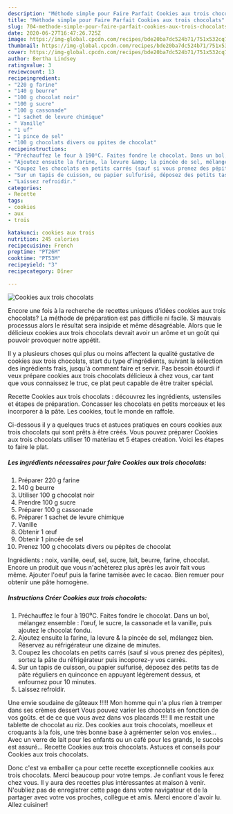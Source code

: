 ```yaml
---
description: "Méthode simple pour Faire Parfait Cookies aux trois chocolats"
title: "Méthode simple pour Faire Parfait Cookies aux trois chocolats"
slug: 704-methode-simple-pour-faire-parfait-cookies-aux-trois-chocolats
date: 2020-06-27T16:47:26.725Z
image: https://img-global.cpcdn.com/recipes/bde20ba7dc524b71/751x532cq70/cookies-aux-trois-chocolats-photo-principale-de-la-recette.jpg
thumbnail: https://img-global.cpcdn.com/recipes/bde20ba7dc524b71/751x532cq70/cookies-aux-trois-chocolats-photo-principale-de-la-recette.jpg
cover: https://img-global.cpcdn.com/recipes/bde20ba7dc524b71/751x532cq70/cookies-aux-trois-chocolats-photo-principale-de-la-recette.jpg
author: Bertha Lindsey
ratingvalue: 3
reviewcount: 13
recipeingredient:
- "220 g farine"
- "140 g beurre"
- "100 g chocolat noir"
- "100 g sucre"
- "100 g cassonade"
- "1 sachet de levure chimique"
- " Vanille"
- "1 uf"
- "1 pince de sel"
- "100 g chocolats divers ou ppites de chocolat"
recipeinstructions:
- "Préchauffez le four à 190⁰C. Faites fondre le chocolat. Dans un bol, mélangez ensemble : l&#39;œuf, le sucre, la cassonade et la vanille, puis ajoutez le chocolat fondu."
- "Ajoutez ensuite la farine, la levure &amp; la pincée de sel, mélangez bien. Réservez au réfrigérateur une dizaine de minutes."
- "Coupez les chocolats en petits carrés (sauf si vous prenez des pépites), sortez la pâte du réfrigérateur puis incoporez-y vos carrés."
- "Sur un tapis de cuisson, ou papier sulfurisé, déposez des petits tas de pâte réguliers en quinconce en appuyant légèrement dessus, et enfournez pour 10 minutes."
- "Laissez refroidir."
categories:
- Recette
tags:
- cookies
- aux
- trois

katakunci: cookies aux trois 
nutrition: 245 calories
recipecuisine: French
preptime: "PT26M"
cooktime: "PT53M"
recipeyield: "3"
recipecategory: Dîner

---
```



![Cookies aux trois chocolats](https://img-global.cpcdn.com/recipes/bde20ba7dc524b71/751x532cq70/cookies-aux-trois-chocolats-photo-principale-de-la-recette.jpg)

Encore une fois à la recherche de recettes uniques d'idées cookies aux trois chocolats? La méthode de préparation est pas difficile ni facile. Si mauvais processus alors le résultat sera insipide et même désagréable. Alors que le délicieux cookies aux trois chocolats devrait avoir un arôme et un goût qui pouvoir provoquer notre appétit.

Il y a plusieurs choses qui plus ou moins affectent la qualité gustative de cookies aux trois chocolats, start du type d'ingrédients, suivant la sélection des ingrédients frais, jusqu'à comment faire et servir. Pas besoin étourdi if veux prépare cookies aux trois chocolats délicieux à chez vous, car tant que vous connaissez le truc, ce plat peut capable de être traiter spécial.

Recette Cookies aux trois chocolats : découvrez les ingrédients, ustensiles et étapes de préparation. Concasser les chocolats en petits morceaux et les incorporer à la pâte. Les cookies, tout le monde en raffole.


Ci-dessous il y a quelques trucs et astuces pratiques en cours cookies aux trois chocolats qui sont prêts à être créés. Vous pouvez préparer Cookies aux trois chocolats utiliser 10 matériau et 5 étapes création. Voici les étapes to faire le plat.

<!--inarticleads1-->

##### Les ingrédients nécessaires pour faire Cookies aux trois chocolats:

1. Préparer 220 g farine
1.  140 g beurre
1. Utiliser 100 g chocolat noir
1. Prendre 100 g sucre
1. Préparer 100 g cassonade
1. Préparer 1 sachet de levure chimique
1.   Vanille
1. Obtenir 1 œuf
1. Obtenir 1 pincée de sel
1. Prenez 100 g chocolats divers ou pépites de chocolat


Ingrédients : noix, vanille, oeuf, sel, sucre, lait, beurre, farine, chocolat. Encore un produit que vous n&#39;achèterez plus après les avoir fait vous même. Ajouter l&#39;oeuf puis la farine tamisée avec le cacao. Bien remuer pour obtenir une pâte homogène. 

<!--inarticleads2-->

##### Instructions Créer Cookies aux trois chocolats:

1. Préchauffez le four à 190⁰C. Faites fondre le chocolat. Dans un bol, mélangez ensemble : l&#39;œuf, le sucre, la cassonade et la vanille, puis ajoutez le chocolat fondu.
1. Ajoutez ensuite la farine, la levure &amp; la pincée de sel, mélangez bien. Réservez au réfrigérateur une dizaine de minutes.
1. Coupez les chocolats en petits carrés (sauf si vous prenez des pépites), sortez la pâte du réfrigérateur puis incoporez-y vos carrés.
1. Sur un tapis de cuisson, ou papier sulfurisé, déposez des petits tas de pâte réguliers en quinconce en appuyant légèrement dessus, et enfournez pour 10 minutes.
1. Laissez refroidir.


Une envie soudaine de gâteaux !!!!! Mon homme qui n&#39;a plus rien à tremper dans ses crèmes dessert Vous pouvez varier les chocolats en fonction de vos goûts. et de ce que vous avez dans vos placards !!!! Il me restait une tablette de chocolat au riz. Des cookies aux trois chocolats, moelleux et croquants à la fois, une très bonne base à agrémenter selon vos envies… Avec un verre de lait pour les enfants ou un café pour les grands, le succès est assuré… Recette Cookies aux trois chocolats. Astuces et conseils pour Cookies aux trois chocolats. 


Donc c'est va emballer ça pour cette recette exceptionnelle cookies aux trois chocolats. Merci beaucoup pour votre temps. Je confiant vous le ferez chez vous. Il y aura des recettes plus  intéressantes at maison à venir. N'oubliez pas de enregistrer cette page dans votre navigateur et de la partager avec votre vos proches, collègue et amis. Merci encore d'avoir lu. Allez cuisiner!
